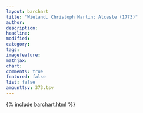 ```yaml
---
layout: barchart
title: "Wieland, Christoph Martin: Alceste (1773)"
author:
description:
headline:
modified:
category:
tags:
imagefeature: 
mathjax: 
chart: 
comments: true
featured: false
list: false
amounttsv: 373.tsv
---
```

{% include barchart.html %}
